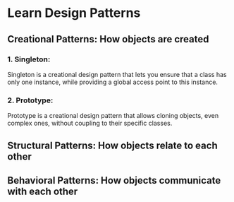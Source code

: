 # Learn Design Patterns

## Creational Patterns: How objects are created
### 1. Singleton:
Singleton is a creational design pattern that lets you ensure that a class has only one instance, while providing a global access point to this instance.

### 2. Prototype:
Prototype is a creational design pattern that allows cloning objects, even complex ones, without coupling to their specific classes.

## Structural Patterns: How objects relate to each other
## Behavioral Patterns: How objects communicate with each other